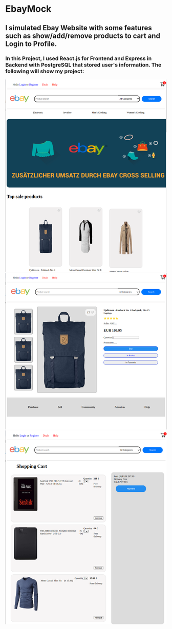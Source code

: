 # EbayMock
## I simulated Ebay Website with some features such as show/add/remove products to cart and Login to Profile.
### In this Project, I used React.js for Frontend and Express in Backend with PostgreSQL that stored user's information. The following will show my project:
![EbayMock](./EbayFake-Desktop.png)
![EbayMock](./EbayFake-product-detail.png)
![EbayMock](./EbayFake-cart.png)
